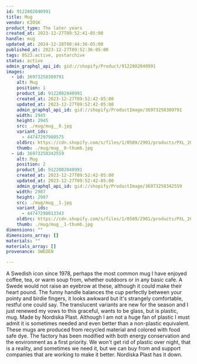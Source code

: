 ```yaml
---
id: 9122802040991
title: Mug
vendor: KIOSK
product_type: The later years
created_at: 2023-12-27T09:52:41-05:00
handle: mug
updated_at: 2024-12-28T00:44:36-05:00
published_at: 2023-12-27T09:52:36-05:00
tags: 0523.active, postarchive
status: active
admin_graphql_api_id: gid://shopify/Product/9122802040991
images:
  - id: 36973258309791
    alt: Mug
    position: 1
    product_id: 9122802040991
    created_at: 2023-12-27T09:52:42-05:00
    updated_at: 2023-12-27T09:52:42-05:00
    admin_graphql_api_id: gid://shopify/ProductImage/36973258309791
    width: 2945
    height: 2945
    src: ./mug/mug__0.jpg
    variant_ids:
      - 44747297980575
    oldSrc: https://cdn.shopify.com/s/files/1/0589/2901/products/PXL_20230322_133546650.jpg?v=1703688762
    thumb: ./mug/mug__0-thumb.jpg
  - id: 36973258342559
    alt: Mug
    position: 2
    product_id: 9122802040991
    created_at: 2023-12-27T09:52:42-05:00
    updated_at: 2023-12-27T09:52:42-05:00
    admin_graphql_api_id: gid://shopify/ProductImage/36973258342559
    width: 2987
    height: 2987
    src: ./mug/mug__1.jpg
    variant_ids:
      - 44747298013343
    oldSrc: https://cdn.shopify.com/s/files/1/0589/2901/products/PXL_20230322_133448244.jpg?v=1703688762
    thumb: ./mug/mug__1-thumb.jpg
dimensions: ""
dimensions_array: []
materials: ""
materials_array: []
provenance: SWEDEN

---
```


A Swedish icon since 1978, perhaps the most common mug I have enjoyed coffee, tea, or warm soup from, whether outdoors or in any basic cafe. A Swede would not raise an eyebrow at these, although it could make their heart pound. The funny handle balances the cup perfectly between your pointy and birdie fingers, it looks awkward but it's strangely comfortable, restful one could say. The translucent variants are new for the season and I just renewed my vows to this graceful, wants to be glass, but is plastic, mug. Made by Nordiska Plast. Although I am not a huge fan of plastic I must admit it is sometimes needed and even better than a non-plastic equivalent. These mugs are produced from recycled material and colored with food safe dye. The factory has been modified with both energy conservation and the environment as a first priority. We won't get rid of plastic over night, that is a reality, and sometimes we need it, but we can buy from and support companies that are working to make it better. Nordiska Plast has it down.